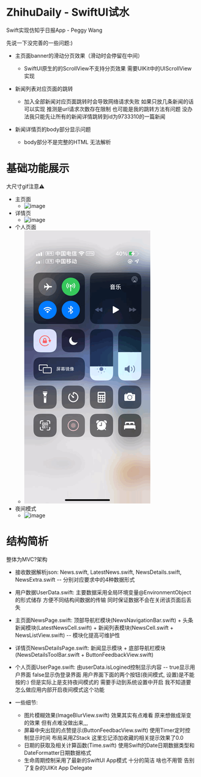 # ZhihuDaily - SwiftUI试水 
Swift实现仿知乎日报App - Peggy Wang

先说一下没完善的一些问题:)
* 主页面banner的滑动分页效果（滑动时会停留在中间）
  * SwiftUI原生的的ScrollView不支持分页效果 需要UIKit中的UIScrollView实现

* 新闻列表对应页面的跳转
  * 加入全部新闻对应页面跳转时会导致网络请求失败 如果只放几条新闻的话可以实现 推测是url请求次数存在限制 也可能是我的跳转方法有问题 没办法我只能先让所有的新闻详情跳转到id为9733310的一篇新闻
  
* 新闻详情页的body部分显示问题
  * body部分不是完整的HTML 无法解析

# 基础功能展示 
大尺寸gif注意⚠️
  * 主页面
    * ![image](https://github.com/Peggy-Wang/ZhihuDaily/blob/master/主页面.GIF)
  * 详情页
    * ![image](https://github.com/Peggy-Wang/ZhihuDaily/blob/master/详情页.GIF)
  * 个人页面
    * ![image](https://github.com/Peggy-Wang/ZhihuDaily/blob/master/个人页面.GIF)
  * 夜间模式
    * ![image](https://github.com/Peggy-Wang/ZhihuDaily/blob/master/夜间模式.GIF)

# 结构简析
整体为MVC?架构

* 接收数据解析json: News.swift, LatestNews.swift, NewsDetails.swift, NewsExtra.swift -- 分别对应要求中的4种数据形式

* 用户数据UserData.swift: 主要数据采用全局环境变量@EnvironmentObject的形式储存 方便不同结构间数据的传输 同时保证数据不会在关闭该页面后丢失 

* 主页面NewsPage.swift: 顶部导航栏模块(NewsNavigationBar.swift) + 头条新闻模块(LatestNewsCell.swift) + 新闻列表模块(NewsCell.swift + NewsListView.swift) -- 模块化提高可维护性

* 详情页NewsDetailsPage.swift: 新闻显示模块 + 底部导航栏模块(NewsDetailsToolBar.swift + ButtonFeedbackView.swift)

* 个人页面UserPage.swift: 由userData.isLogined控制显示内容 -- true显示用户界面 false显示伪登录界面 用户界面下面的两个按钮(夜间模式, 设置)是不能按的:) 但是实际上是支持夜间模式的 需要手动到系统设置中开启 我不知道要怎么做应用内部开启夜间模式这个功能

* 一些细节: 
  * 图片模糊效果(ImageBlurView.swift) 效果其实有点难看 原来想做成渐变的效果 但有点难没做出来,,,
  * 屏幕中央出现的点赞提示(ButtonFeedbacView.swift) 使用Timer定时控制显示时间 布局采用ZStack 这里忘记添加收藏的相关提示效果了0.0
  * 日期的获取及相关计算函数(Time.swift) 使用Swift的Date日期数据类型和DateFormatter日期数据格式
  * 生命周期控制采用了最新的SwiftUI App模式 十分的简洁 啥也不用管 告别了复杂的UIKit App Delegate



  
